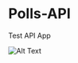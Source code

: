 # Polls-API
Test API App





![Alt Text](http://www.sheawong.com/wp-content/uploads/2013/08/keephatin.gif)
